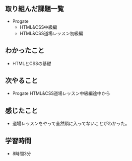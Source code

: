 ## 取り組んだ課題一覧
- Progate
  - HTML&CSS中級編
  - HTML&CSS道場レッスン初級編
## わかったこと
- HTMLとCSSの基礎
## 次やること
- Progate HTML&CSS道場レッスン中級編途中から
## 感じたこと
- 道場レッスンをやって全然頭に入ってないことがわかった。
## 学習時間
- 8時間3分
